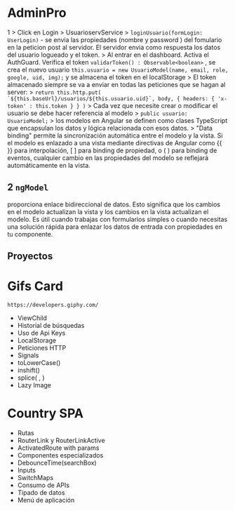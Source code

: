 # AdminPro

1  > Click en Login
    > UsuarioservService > ``loginUsuario(formLogin: UserLogin)`` - se envia las propiedades (nombre y password ) del fomulario en la peticion post al servidor. El servidor envia como respuesta los datos del usuario logueado y el token.
    > Al entrar en el dashboard. Activa el AuthGuard. Verifica el token ``validarToken() : Observable<boolean>`` , se crea el nuevo usuario ``this.usuario = new UsuarioModel(name, email, role, google, uid, img);`` y se almacena el token en el localStorage
    > El token almacenado siempre se va a enviar en todas las peticiones que se hagan al server:
        > ``return this.http.put( `${this.baseUrl}/usuarios/${this.usuario.uid}`, body, {
      headers: {
        'x-token' : this.token
      } } )``
    > Cada vez que necesite crear o modificar el usuario se debe hacer referencia al modelo
        > `public usuario: UsuarioModel;`
        > los modelos en Angular se definen como clases TypeScript que encapsulan los datos y lógica relacionada con esos datos.
        > "Data binding" permite la sincronización automática entre el modelo y la vista. Si el modelo es enlazado a una vista mediante directivas de Angular como {{ }} para interpolación, [ ] para binding de propiedad, o ( ) para binding de eventos, cualquier cambio en las propiedades del modelo se reflejará automáticamente en la vista.

## 2 ``ngModel``
 proporciona enlace bidireccional de datos. Esto significa que los cambios en el modelo actualizan la vista y los cambios en la vista actualizan el modelo. Es útil cuando trabajas con formularios simples o cuando necesitas una solución rápida para enlazar los datos de entrada con propiedades en tu componente.



## Proyectos
# Gifs Card
 ``https://developers.giphy.com/``
  * ViewChild
  * Historial de búsquedas
  * Uso de Api Keys
  * LocalStorage
  * Peticiones HTTP
  * Signals
  * toLowerCase()
  * inshift()
  * splice( , )
  * Lazy Image

# Country SPA
  * Rutas
  * RouterLink y RouterLinkActive
  * ActivatedRoute with params
  * Componentes especializados
  * DebounceTime(searchBox)
  * Inputs
  * SwitchMaps
  * Consumo de APIs
  * Tipado de datos
  * Menú de aplicación

